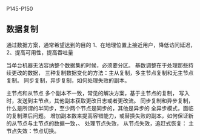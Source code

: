 P145-P150
## 数据复制

通过数据方案，通常希望达到的目的
1、在地理位置上接近用户，降低访问延迟，
2、提高可用性，提高吞吐量

当单台机器无法容纳整个数据集的时候，必须要分区。
基数调整在于处理那些持续更改的数据，
三种复制数据变化的方法：主从复制，多主节点复制和无主节点复制。
同步复制，异步复制，如何处理失败的副本。

主节点和从节点
多个副本不一致，常见的解决方案，基于主节点的复制，
写入时，发送到主节点，其他副本获取更改日志或者更改流。
同步复制和异步复制，
什么是所谓的半同步，至少两个节点是同步的，其他是异步的
全异步模式，面临的复制滞后问题。
增加副本数来提高容错能力，或替换失败的副本，如何保证新的从节点与主节点的数据一致，、
处理节点失效，
从节点失效，追赶式恢复：
主节点失效：节点切换。
